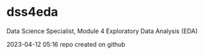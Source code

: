 # dss4eda
Data Science Specialist, Module 4 Exploratory Data Analysis (EDA)

2023-04-12 05:16 repo created on github
